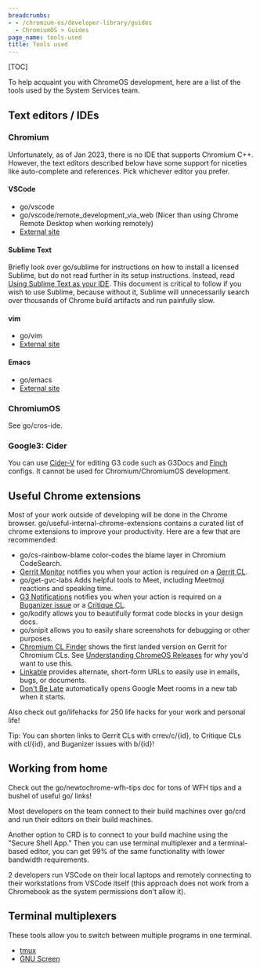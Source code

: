 ```yaml
---
breadcrumbs:
- - /chromium-os/developer-library/guides
  - ChromiumOS > Guides
page_name: tools-used
title: Tools used
---
```


[TOC]

To help acquaint you with ChromeOS development, here are a list of the tools
used by the System Services team.

## Text editors / IDEs

### Chromium

Unfortunately, as of Jan 2023, there is no IDE that supports Chromium C++.
However, the text editors described below have some support for niceties like
auto-complete and references. Pick whichever editor you prefer.

#### VSCode

- go/vscode
- go/vscode/remote_development_via_web (Nicer than using Chrome Remote Desktop
when working remotely)
- [External site](https://code.visualstudio.com/)

#### Sublime Text

Briefly look over go/sublime for instructions on how to install a licensed
Sublime, but do not read further in its setup instructions. Instead, read
[Using Sublime Text as your IDE](https://chromium.googlesource.com/chromium/src/+/refs/heads/main/docs/sublime_ide.md).
This document is critical to follow if you wish to use Sublime, because without
it, Sublime will unnecessarily search over thousands of Chrome build artifacts
and run painfully slow.

#### vim

- go/vim
- [External site](https://www.vim.org)

#### Emacs

- go/emacs
- [External site](https://www.gnu.org/software/emacs)

### ChromiumOS

See go/cros-ide.

### Google3: Cider

You can use [Cider-V](https://cider-v.corp.google.com) for editing G3 code such
as G3Docs and [Finch](http://go/finch) configs. It cannot be used for
Chromium/ChromiumOS development.

## Useful Chrome extensions

Most of your work outside of developing will be done in the Chrome browser.
go/useful-internal-chrome-extensions contains a curated list of chrome
extensions to improve your productivity. Here are a few that are recommended:

-   go/cs-rainbow-blame color-codes the blame layer in Chromium CodeSearch.
-   [Gerrit Monitor](https://chrome.google.com/webstore/detail/gerrit-monitor/leakcdjcdifiihdgalplgkghidmfafoh)
    notifies you when your action is required on a
    [Gerrit CL](https://chromium-review.googlesource.com/).
-   go/get-gvc-labs Adds helpful tools to Meet, including Meetmoji reactions and
    speaking time.
-   [G3 Notifications](https://chrome.google.com/webstore/detail/g3-notifications/mdkmkbpoljeogkhbjlehikpbpdmfaopg)
    notifies you when your action is required on a [Buganizer issue](http://b/)
    or a [Critique CL](http://cl/).
-   go/kodify allows you to beautifully format code blocks in your design docs.
-   go/snipit allows you to easily share screenshots for debugging or other
    purposes.
-   [Chromium CL Finder](https://chromewebstore.google.com/detail/egncfhncpaakcfegigpnijpdlffhljcc?pli=1)
    shows the first landed version on Gerrit for Chromium CLs. See
    [Understanding ChromeOS Releases](/chromium-os/developer-library/reference/release/understanding-chromeos-releases)
    for why you'd want to use this.
-   [Linkable](https://chromewebstore.google.com/detail/gfgjcjnidbkemmgcgpjfnplblfdkgcfk)
    provides alternate, short-form URLs to easily use in emails, bugs, or
    documents.
-   [Don't Be Late](https://chromewebstore.google.com/detail/dpnkhajhejhnmadcjpnbnnmjnjnkbhol?pli=1)
    automatically opens Google Meet rooms in a new tab when it starts.

Also check out go/lifehacks for 250 life hacks for your work and personal life!

Tip: You can shorten links to Gerrit CLs with crrev/c/{id}, to Critique CLs with
cl/{id}, and Buganizer issues with b/{id}!

## Working from home

Check out the go/newtochrome-wfh-tips doc for tons of WFH tips and a bushel of
useful go/ links!

Most developers on the team connect to their build machines over go/crd and run
their editors on their build machines.

Another option to CRD is to connect to your build machine using the "Secure
Shell App." Then you can use terminal multiplexer and a terminal-based editor,
you can get 99% of the same functionality with lower bandwidth requirements.

2 developers run VSCode on their local laptops and remotely connecting to their
workstations from VSCode itself (this approach does not work from a Chromebook
as the system permissions don't allow it).

## Terminal multiplexers

These tools allow you to switch between multiple programs in one terminal.

-   [tmux](https://github.com/tmux/tmux/wiki/Getting-Started)
-   [GNU Screen](https://www.gnu.org/software/screen/manual/screen.html)